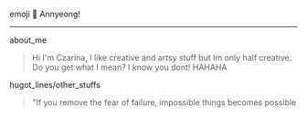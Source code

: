emoji :heartbeat: Annyeong!
***
about_me
>  Hi I'm Czarina, I like creative and artsy stuff but Im only half creative. Do you get what I mean? I know you dont! HAHAHA

hugot_lines/other_stuffs
> "If you remove the fear of failure, impossible things becomes possible
